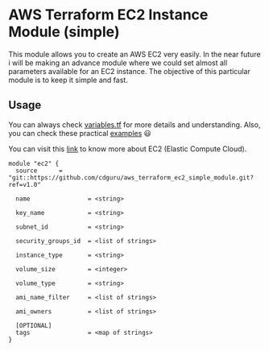 # AWS Terraform EC2 Instance Module (simple)

This module allows you to create an AWS EC2 very easily. In the near future i will be making an advance module where we could set almost all parameters available for an EC2 instance. The objective of this particular module is to keep it simple and fast.

## Usage

You can always check [variables.tf](variables.tf) for more details and understanding. Also, you can check these practical [examples](examples/) 😃

You can visit this [link](https://docs.aws.amazon.com/AWSEC2/latest/UserGuide/concepts.html) to know more about EC2 (Elastic Compute Cloud).

```hcl
module "ec2" {
  source      = "git::https://github.com/cdguru/aws_terraform_ec2_simple_module.git?ref=v1.0"
  
  name                = <string>
  
  key_name            = <string>

  subnet_id           = <string>

  security_groups_id  = <list of strings>

  instance_type       = <string>

  volume_size         = <integer>

  volume_type         = <string>

  ami_name_filter     = <list of strings>
  
  ami_owners          = <list of strings>

  [OPTIONAL]
  tags                = <map of strings>
}
```